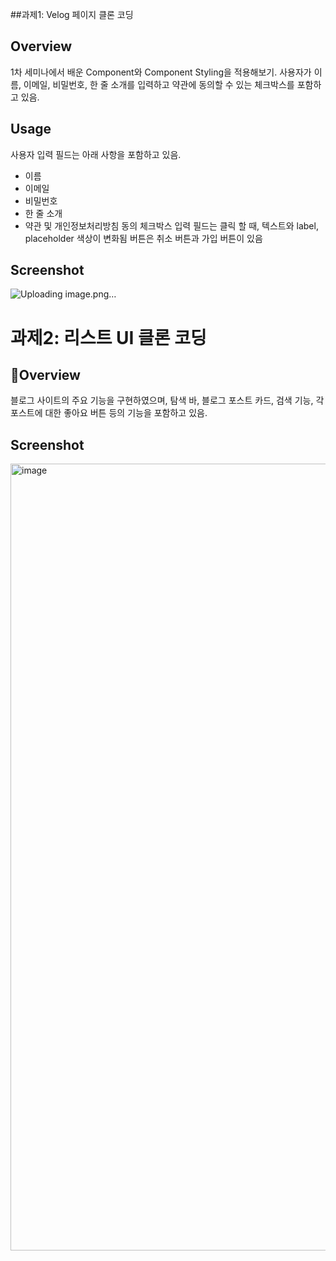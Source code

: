 ##과제1: Velog 페이지 클론 코딩

## Overview
1차 세미나에서 배운 Component와 Component Styling을 적용해보기. 사용자가 이름, 이메일, 비밀번호, 한 줄 소개를 입력하고 약관에 동의할 수 있는 체크박스를 포함하고 있음.

## Usage
사용자 입력 필드는 아래 사항을 포함하고 있음.
- 이름
- 이메일
- 비밀번호
- 한 줄 소개
- 약관 및 개인정보처리방침 동의 체크박스
입력 필드는 클릭 할 때, 텍스트와 label, placeholder 색상이 변화됨
버튼은 취소 버튼과 가입 버튼이 있음

## Screenshot
![Uploading image.png…]()


# 과제2: 리스트 UI 클론 코딩

## Overview
블로그 사이트의 주요 기능을 구현하였으며, 탐색 바, 블로그 포스트 카드, 검색 기능, 각 포스트에 대한 좋아요 버튼 등의 기능을 포함하고 있음.

## Screenshot

<img width="1259" alt="image" src="https://github.com/user-attachments/assets/890bed1e-97a3-49ba-a36a-d25c7b54ef90">
